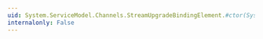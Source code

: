 ```yaml
---
uid: System.ServiceModel.Channels.StreamUpgradeBindingElement.#ctor(System.ServiceModel.Channels.StreamUpgradeBindingElement)
internalonly: False
---
```

